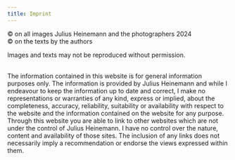 ```yaml
---
title: Imprint
---
```

© on all images Julius Heinemann and the photographers 2024\
© on the texts by the authors

Images and texts may not be reproduced without permission.

\
The information contained in this website is for general information purposes only. The information is provided by Julius Heinemann and while I endeavour to keep the information up to date and correct, I make no representations or warranties of any kind, express or implied, about the completeness, accuracy, reliability, suitability or availability with respect to the website and the information contained on the website for any purpose. Through this website you are able to link to other websites which are not under the control of Julius Heinemann. I have no control over the nature, content and availability of those sites. The inclusion of any links does not necessarily imply a recommendation or endorse the views expressed within them.